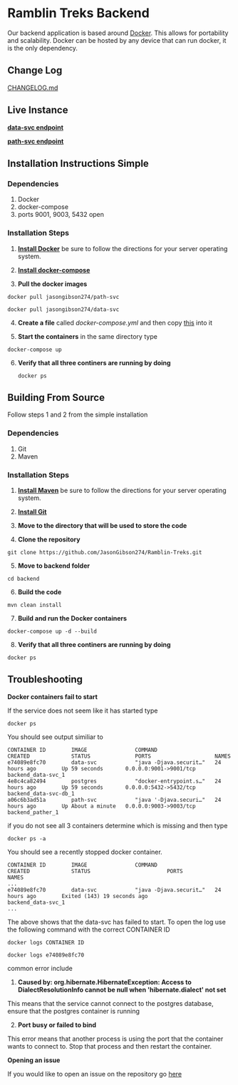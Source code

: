 # Ramblin Treks Backend
Our backend application is based around [Docker](https://www.docker.com). This allows for portability and scalability. Docker can be hosted by any device that can run docker, it is the only dependency.

## Change Log
[CHANGELOG.md](CHANGELOG.md)

## Live Instance

__[data-svc endpoint](http://jasongibson274.hopto.org:9001/swagger-ui.html#/data-controller)__

__[path-svc endpoint](http://jasongibson274.hopto.org:9003/swagger-ui.html#/pathing-controller)__


## Installation Instructions Simple

### Dependencies
1. Docker
2. docker-compose
2. ports 9001, 9003, 5432 open

### Installation Steps
1. __[Install Docker](https://docs.docker.com/install/)__ be sure to follow the directions for your server operating system.

2. __[Install docker-compose](https://docs.docker.com/compose/install/)__

3. __Pull the docker images__

  ```docker pull jasongibson274/path-svc```

  ```docker pull jasongibson274/data-svc```

4. __Create a file__ called *docker-compose.yml* and then copy [this](https://github.com/JasonGibson274/Ramblin-Treks/blob/backend/master/deploy.txt) into it

5. __Start the containers__ in the same directory type

  ```docker-compose up```

6. __Verify that all three continers are running by doing__

   ```docker ps```

## Building From Source
Follow steps 1 and 2 from the simple installation

### Dependencies
1. Git
2. Maven

### Installation Steps

   1. __[Install Maven](https://maven.apache.org/install.html)__ be sure to follow the directions for your server operating system.

   2. __[Install Git](https://git-scm.com/book/en/v2/Getting-Started-Installing-Git)__

   3. __Move to the directory that will be used to store the code__

   4. __Clone the repository__

   ```git clone https://github.com/JasonGibson274/Ramblin-Treks.git```

   5. __Move to backend folder__

   ```cd backend```

   6. __Build the code__

   ```mvn clean install```

   7. __Build and run the Docker containers__

   ```docker-compose up -d --build```

   8. __Verify that all three continers are running by doing__

   ```docker ps```


## Troubleshooting

__Docker containers fail to start__

If the service does not seem like it has started type

```docker ps```

You should see output similiar to

```
CONTAINER ID        IMAGE               COMMAND                  CREATED             STATUS              PORTS                    NAMES
e74089e8fc70        data-svc            "java -Djava.securit…"   24 hours ago        Up 59 seconds       0.0.0.0:9001->9001/tcp   backend_data-svc_1
4e8c4ca82494        postgres            "docker-entrypoint.s…"   24 hours ago        Up 59 seconds       0.0.0.0:5432->5432/tcp   backend_data-svc-db_1
a06c6b3ad51a        path-svc            "java '-Djava.securi…"   24 hours ago        Up About a minute   0.0.0.0:9003->9003/tcp   backend_pather_1
```

if you do not see all 3 containers determine which is missing and then type

```docker ps -a```

You should see a recently stopped docker container.

```
CONTAINER ID        IMAGE               COMMAND                  CREATED             STATUS                        PORTS                    NAMES
...
e74089e8fc70        data-svc            "java -Djava.securit…"   24 hours ago        Exited (143) 19 seconds ago                            backend_data-svc_1
...
```

The above shows that the data-svc has failed to start. To open the log use the following command with the correct CONTAINER ID

```docker logs CONTAINER ID```

```docker logs e74089e8fc70```

common error include

1. __Caused by: org.hibernate.HibernateException: Access to DialectResolutionInfo cannot be null when 'hibernate.dialect' not set__

This means that the service cannot connect to the postgres database, ensure that the postgres container is running

2. __Port busy or failed to bind__

This error means that another process is using the port that the container wants to connect to. Stop that process and then restart the container.

__Opening an issue__

If you would like to open an issue on the repository go [here](https://github.com/JasonGibson274/Ramblin-Treks/issues/new)

